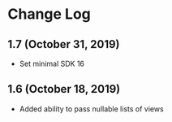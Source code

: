 # Change Log

## 1.7 (October 31, 2019)

* Set minimal SDK 16

## 1.6 (October 18, 2019)

* Added ability to pass nullable lists of views